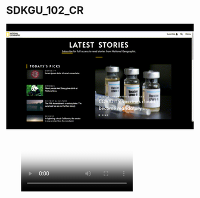 # SDKGU_102_CR

![Preview](img/out.gif)

<!-- blank line -->
<figure class="video_container">
  <video controls="true" allowfullscreen="true" poster="path/to/poster_image.png">
    <source src="img/NatGeo1.mp4" type="video/mp4">
  </video>
</figure>
<!-- blank line -->
